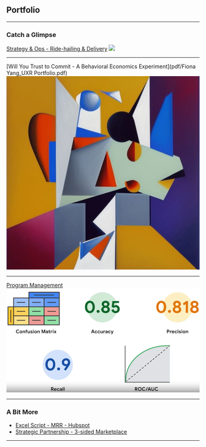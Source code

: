 ## Portfolio

---

### Catch a Glimpse 

[Strategy & Ops - Ride-hailing & Delivery](https://drive.google.com/drive/folders/1SixZqgOTAR6knNeT41y3F3Nd9q6VxrMe?usp=drive_link)
<img src="images/dummy_thumbnail.jpg?raw=true"/>

---
[Will You Trust to Commit - A Behavioral Economics Experiment](pdf/Fiona Yang_UXR Portfolio.pdf)
<img src="images/zryKtFcvlFCt0E7aqGUf--1--arf67.jpg?raw=true"/>

---
[Program Management](https://drive.google.com/drive/folders/1GauFJyGNiRhYUMvRw9ThF4yQMhEVO9Dx?usp=drive_link)
<img src="images/model accuracy (logit).png?raw=true"/>

---

### A Bit More

- [Excel Script - MRR - Hubspot](https://drive.google.com/drive/folders/1zjaVoQJHPMk8SUML4XuZ4YRlGC9KEHGC?usp=drive_link)
- [Strategic Partnership - 3-sided Marketplace](https://drive.google.com/drive/folders/1NZY-yPitznBoyF12VXtOEz4W6CvPHLov?usp=drive_link)

---





